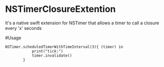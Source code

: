 # NSTimerClosureExtention
It's a native swift extension for NSTimer that allows a timer to call a closure every 'x' seconds

#Usage
```
NSTimer.scheduledTimerWithTimeInterval(3){ (timer) in
            print("tick:")
            timer.invalidate()
        }
```
